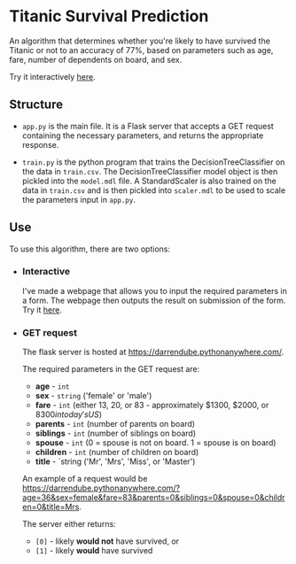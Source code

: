 <base target="_blank">

# Titanic Survival Prediction

An algorithm that determines whether you're likely to have survived the Titanic or not to an accuracy of 77%, based on parameters such as age, fare, number of dependents on board, and sex.

Try it interactively [here](https://darrendube.com/projects/titanic-dataset).

## Structure

- `app.py` is the main file. It is a Flask server that accepts a GET request containing the necessary parameters, and returns the appropriate response.

- `train.py` is the python program that trains the DecisionTreeClassifier on the data in `train.csv`. The DecisionTreeClassifier model object is then pickled into the `model.mdl` file. A StandardScaler is also trained on the data in `train.csv` and is then pickled into `scaler.mdl` to be used to scale the parameters input in `app.py`.

## Use

To use this algorithm, there are two options:

- ### Interactive
  I've made a webpage that allows you to input the required parameters in a form. The webpage then outputs the result on submission of the form. Try it [here](https://darrendube.com/projects/titanic-dataset).
  
- ### GET request
  The flask server is hosted at https://darrendube.pythonanywhere.com/. 
  
  The required parameters in the GET request are:
  
  - **age** - `int`
  - **sex** - `string` ('female' or 'male')
  - **fare** - `int` (either 13, 20, or 83 - approximately $1300, $2000, or $8300 in today's US$)
  - **parents** - `int` (number of parents on board)
  - **siblings** - `int` (number of siblings on board)
  - **spouse** - `int` (0 = spouse is not on board. 1 = spouse is on board)
  - **children** - `int` (number of children on board)
  - **title** - `string ('Mr', 'Mrs', 'Miss', or 'Master')

  An example of a request would be https://darrendube.pythonanywhere.com/?age=36&sex=female&fare=83&parents=0&siblings=0&spouse=0&children=0&title=Mrs. 
  
  The server either returns:
  - `[0]` - likely **would not** have survived, or
  - `[1]` - likely **would** have survived
